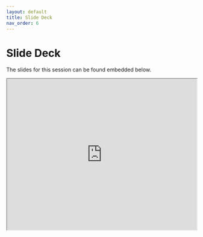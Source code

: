 ```yaml
---
layout: default
title: Slide Deck
nav_order: 6
---
```


# Slide Deck

The slides for this session can be found embedded below.

 <iframe src="https://ubc-lib-geo.github.io/presentations/fcor599_2023#/" height="400px" width="100%" title="Geospatial data mangement and metadata presentation"></iframe>
